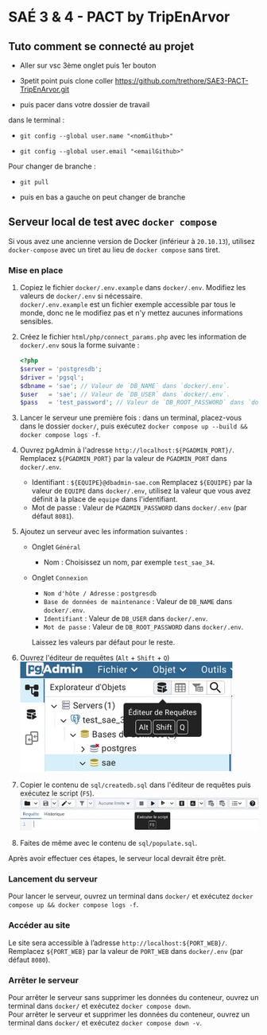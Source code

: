 # SAÉ 3 & 4 - PACT by TripEnArvor

## Tuto comment se connecté au projet

  - Aller sur vsc 3ème onglet puis 1er bouton

  - 3petit point puis clone coller https://github.com/trethore/SAE3-PACT-TripEnArvor.git

  - puis pacer dans votre dossier de travail

dans le terminal :

  - `git config --global user.name "<nomGithub>"`

  - `git config --global user.email "<emailGithub>"`

Pour changer de branche :

  - `git pull`

  - puis en bas a gauche on peut changer de branche

## Serveur local de test avec `docker compose`

Si vous avez une ancienne version de Docker (inférieur à `20.10.13`), 
utilisez `docker-compose` avec un tiret au lieu de `docker compose` sans tiret.

### Mise en place

 1. Copiez le fichier `docker/.env.example` dans `docker/.env`.
    Modifiez les valeurs de `docker/.env` si nécessaire.<br>
    `docker/.env.example` est un fichier exemple accessible par tous le monde, 
    donc ne le modifiez pas et n'y mettez aucunes informations sensibles.

 2. Créez le fichier `html/php/connect_params.php` avec les information de 
    `docker/.env` sous la forme suivante :
    ```php
    <?php
    $server = 'postgresdb';
    $driver = 'pgsql';
    $dbname = 'sae'; // Valeur de `DB_NAME` dans `docker/.env`.
    $user   = 'sae'; // Valeur de `DB_USER` dans `docker/.env`.
    $pass	= 'test_password'; // Valeur de `DB_ROOT_PASSWORD` dans `docker/.env`.
    ```

 3. Lancer le serveur une première fois : dans un terminal, placez-vous dans le dossier `docker/`, 
    puis exécutez `docker compose up --build && docker compose logs -f`.

 4. Ouvrez pgAdmin à l'adresse `http://localhost:${PGADMIN_PORT}/`. 
    Remplacez `${PGADMIN_PORT}` par la valeur de `PGADMIN_PORT` dans `docker/.env`.
      - Identifiant : `${EQUIPE}@dbadmin-sae.com`
        Remplacez `${EQUIPE}` par la valeur de `EQUIPE` dans `docker/.env`, 
        utilisez la valeur que vous avez définit à la place de `equipe` dans l'identifiant.
      - Mot de passe :  Valeur de `PGADMIN_PASSWORD` dans `docker/.env` (par défaut `8081`).

 5. Ajoutez un serveur avec les information suivantes :

      - Onglet `Général`
          - Nom : Choisissez un nom, par exemple `test_sae_34`.

      - Onglet `Connexion`
          - `Nom d'hôte / Adresse` : `postgresdb`
          - `Base de données de maintenance` : Valeur de `DB_NAME` dans `docker/.env`.
          - `Identifiant` : Valeur de `DB_USER` dans `docker/.env`.
          - `Mot de passe` : Valeur de `DB_ROOT_PASSWORD` dans `docker/.env`.
    
        Laissez les valeurs par défaut pour le reste.

 6. Ouvrez l'éditeur de requêtes (`Alt` + `Shift` + `Q`)<br>
    ![C'est le bouton avec une icône de BDD avec une flèche devant](readme-images/query-editor.webp)

 7. Copier le contenu de `sql/createdb.sql` dans l'éditeur de requêtes puis exécutez le script (`F5`).<br>
    ![C'est le bouton avec la flèche](readme-images/execute-script.webp)

 8. Faites de même avec le contenu de `sql/populate.sql`.

Après avoir effectuer ces étapes, le serveur local devrait être prêt.

### Lancement du serveur

Pour lancer le serveur, ouvrez un terminal dans `docker/` et exécutez 
`docker compose up && docker compose logs -f`.

### Accéder au site

Le site sera accessible à l’adresse `http://localhost:${PORT_WEB}/`.<br>
Remplacez `${PORT_WEB}` par la valeur de `PORT_WEB` dans `docker/.env` (par défaut `8080`).

### Arrêter le serveur

Pour arrêter le serveur sans supprimer les données du conteneur, 
ouvrez un terminal dans `docker/` et  exécutez `docker compose down`.<br>
Pour arrêter le serveur et supprimer les données du conteneur, 
ouvrez un terminal dans `docker/` et  exécutez `docker compose down -v`.

